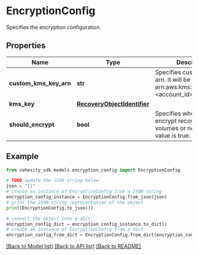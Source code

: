 # EncryptionConfig

Specifies the encryption configuration.

## Properties

Name | Type | Description | Notes
------------ | ------------- | ------------- | -------------
**custom_kms_key_arn** | **str** | Specifies custom KMS key arn. It will be of form arn:aws:kms:&lt;region&gt;:&lt;account_id&gt;:key/&lt;key_id&gt; | [optional] 
**kms_key** | [**RecoveryObjectIdentifier**](RecoveryObjectIdentifier.md) |  | [optional] 
**should_encrypt** | **bool** | Specifies whether to encrypt recovered volumes or not. Default value is true. | 

## Example

```python
from cohesity_sdk.models.encryption_config import EncryptionConfig

# TODO update the JSON string below
json = "{}"
# create an instance of EncryptionConfig from a JSON string
encryption_config_instance = EncryptionConfig.from_json(json)
# print the JSON string representation of the object
print(EncryptionConfig.to_json())

# convert the object into a dict
encryption_config_dict = encryption_config_instance.to_dict()
# create an instance of EncryptionConfig from a dict
encryption_config_from_dict = EncryptionConfig.from_dict(encryption_config_dict)
```
[[Back to Model list]](../README.md#documentation-for-models) [[Back to API list]](../README.md#documentation-for-api-endpoints) [[Back to README]](../README.md)


